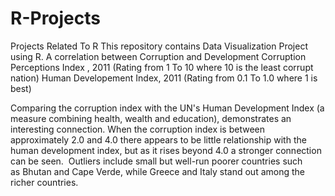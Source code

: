 # R-Projects
Projects Related To R
This repository contains Data Visualization Project using R.
A correlation between Corruption and Development
Corruption Perceptions Index , 2011 (Rating from 1 To 10 where 10 is the least corrupt nation)
Human Developement Index, 2011 (Rating from 0.1 To 1.0 where 1 is best)

Comparing the corruption index with the UN's Human Development Index (a measure combining health, wealth and education), demonstrates an interesting connection.
When the corruption index is between approximately 2.0 and 4.0 there appears to be little relationship with the human development index, but as it rises beyond 4.0 
a stronger connection can be seen. 
Outliers include small but well-run poorer countries such as Bhutan and Cape Verde, while Greece and Italy stand out among the richer countries.
